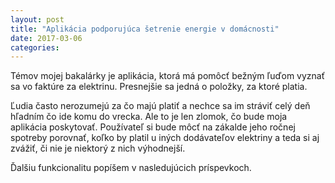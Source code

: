 ```yaml
---
layout: post
title: "Aplikácia podporujúca šetrenie energie v domácnosti"
date: 2017-03-06
categories:
---
```

Témov mojej bakalárky je aplikácia, ktorá má pomôcť bežným ľuďom vyznať sa vo faktúre za elektrinu. Presnejšie sa jedná o položky, za ktoré platia. 

<!--more-->

Ľudia často nerozumejú za čo majú platiť a nechce sa im stráviť celý deň hľadním čo ide komu do vrecka. Ale to je len zlomok, čo bude moja aplikácia poskytovať. Používateľ si bude môcť na zákalde jeho ročnej spotreby porovnať, koľko by platil u iných dodávateľov elektriny a teda si aj zvážiť, či nie je niektorý z nich výhodnejší. 

Ďalšiu funkcionalitu popíšem v nasledujúcich príspevkoch.
